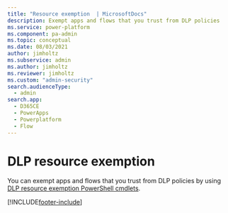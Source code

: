 ```yaml
---
title: "Resource exemption  | MicrosoftDocs"
description: Exempt apps and flows that you trust from DLP policies
ms.service: power-platform
ms.component: pa-admin
ms.topic: conceptual
ms.date: 08/03/2021
author: jimholtz
ms.subservice: admin
ms.author: jimholtz
ms.reviewer: jimholtz
ms.custom: "admin-security"
search.audienceType: 
  - admin
search.app:
  - D365CE
  - PowerApps
  - Powerplatform
  - Flow
---
```


# DLP resource exemption

You can exempt apps and flows that you trust from DLP policies by using [DLP resource exemption PowerShell cmdlets](powerapps-powershell.md#dlp-resource-exemption-cmdlets). 




[!INCLUDE[footer-include](../includes/footer-banner.md)]
